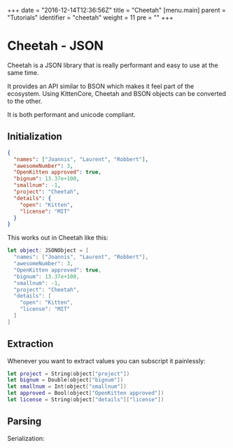 +++
date = "2016-12-14T12:36:56Z"
title = "Cheetah"
[menu.main]
  parent = "Tutorials"
  identifier = "cheetah"
  weight = 11
  pre = "<i class='fa'></i>"
+++

# Cheetah - JSON

Cheetah is a JSON library that is really performant and easy to use at the same time.

It provides an API similar to BSON which makes it feel part of the ecosystem.
Using KittenCore, Cheetah and BSON objects can be converted to the other.

It is both performant and unicode compliant.

## Initialization

```json
{
  "names": ["Joannis", "Laurent", "Robbert"],
  "awesomeNumber": 3,
  "OpenKitten approved": true,
  "bignum": 13.37e+100,
  "smallnum": -1,
  "project": "Cheetah",
  "details": {
    "open": "Kitten",
    "license": "MIT"
  }
}
```

This works out in Cheetah like this:

```swift
let object: JSONObject = [
  "names": ["Joannis", "Laurent", "Robbert"],
  "awesomeNumber": 3,
  "OpenKitten approved": true,
  "bignum": 13.37e+100,
  "smallnum": -1,
  "project": "Cheetah",
  "details": [
    "open": "Kitten",
    "license": "MIT"
  ]
]
```

## Extraction

Whenever you want to extract values you can subscript it painlessly:

```swift
let project = String(object["project"])
let bignum = Double(object["bignum"])
let smallnum = Int(object["smallnum"])
let approved = Bool(object["OpenKitten approved"])
let license = String(object["details"]["license"])
```

## Parsing

Serialization:

